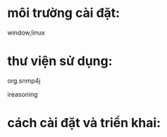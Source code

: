 
# môi trường cài đặt: 

window,linux

# thư viện sử dụng:

org.snmp4j

ireasoning

# cách cài đặt và triển khai:

